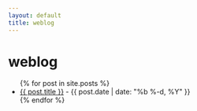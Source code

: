 ```yaml
---
layout: default
title: weblog
---
```


# weblog

<ul>
  {% for post in site.posts %}
    <li>
      <a href="{{ post.url }}">{{ post.title }}</a> - {{ post.date | date: "%b %-d, %Y" }}
    </li>
  {% endfor %}
</ul>
